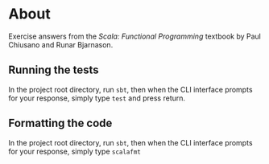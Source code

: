 # About

Exercise answers from the *Scala: Functional Programming* textbook by Paul Chiusano and Runar Bjarnason.

## Running the tests

In the project root directory, run `sbt`, then when the CLI interface prompts for your response, simply type `test` and press return.

## Formatting the code

In the project root directory, run `sbt`, then when the CLI interface prompts for your response, simply type `scalafmt`